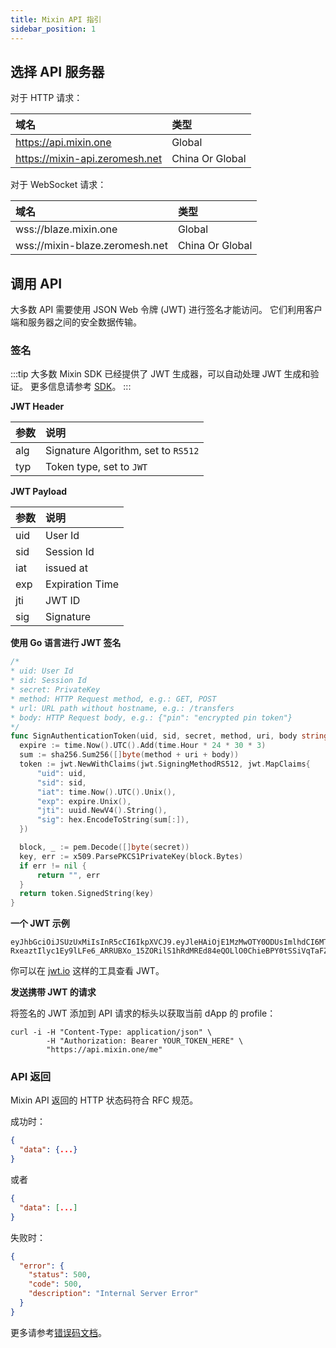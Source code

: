 ```yaml
---
title: Mixin API 指引
sidebar_position: 1
---
```


## 选择 API 服务器

对于 HTTP 请求：

| 域名                           | 类型            |
| :----------------------------- | :-------------- |
| https://api.mixin.one          | Global          |
| https://mixin-api.zeromesh.net | China Or Global |

对于 WebSocket 请求：

| 域名                           | 类型            |
| :----------------------------- | :-------------- |
| wss://blaze.mixin.one          | Global          |
| wss://mixin-blaze.zeromesh.net | China Or Global |

## 调用 API

大多数 API 需要使用 JSON Web 令牌 (JWT) 进行签名才能访问。 它们利用客户端和服务器之间的安全数据传输。

### 签名

:::tip
大多数 Mixin SDK 已经提供了 JWT 生成器，可以自动处理 JWT 生成和验证。 更多信息请参考 [SDK](/docs/resources/sdk)。
:::

**JWT Header**

| 参数 | 说明                                |
| :--- | :---------------------------------- |
| alg  | Signature Algorithm, set to `RS512` |
| typ  | Token type, set to `JWT`            |

**JWT Payload**

| 参数 | 说明            |
| :--- | :-------------- |
| uid  | User Id         |
| sid  | Session Id      |
| iat  | issued at       |
| exp  | Expiration Time |
| jti  | JWT ID          |
| sig  | Signature       |

**使用 Go 语言进行 JWT 签名**

```go
/*
* uid: User Id
* sid: Session Id
* secret: PrivateKey
* method: HTTP Request method, e.g.: GET, POST
* url: URL path without hostname, e.g.: /transfers
* body: HTTP Request body, e.g.: {"pin": "encrypted pin token"}
*/
func SignAuthenticationToken(uid, sid, secret, method, uri, body string) (string, error) {
  expire := time.Now().UTC().Add(time.Hour * 24 * 30 * 3)
  sum := sha256.Sum256([]byte(method + uri + body))
  token := jwt.NewWithClaims(jwt.SigningMethodRS512, jwt.MapClaims{
      "uid": uid,
      "sid": sid,
      "iat": time.Now().UTC().Unix(),
      "exp": expire.Unix(),
      "jti": uuid.NewV4().String(),
      "sig": hex.EncodeToString(sum[:]),
  })

  block, _ := pem.Decode([]byte(secret))
  key, err := x509.ParsePKCS1PrivateKey(block.Bytes)
  if err != nil {
      return "", err
  }
  return token.SignedString(key)
}
```

**一个 JWT 示例**

```
eyJhbGciOiJSUzUxMiIsInR5cCI6IkpXVCJ9.eyJleHAiOjE1MzMwOTY0ODUsImlhdCI6MTUyNTMyMDQ4NSwianRpIjoiMjU5NGFkNTctOWRhZC00MjRmLTg1OTUtYjE0NzI3ZTI0ZTYxIiwic2lkIjoiYzA5Y2YzMTMtN2RlZC00MjVkLWFkM2YtYTFjZTRjZmQ1ZTVlIiwic2lnIjoiODVkZDIzOGE5ODM0NzE3ZGMxM2QzODQ0ZjYzYTFmZWUxM2Q4MmQyZTZjMmVlNDRlYWM3Yzc5MGY1ZGIyNWY4OCIsInVpZCI6Ijg5ZTBiZGVlLWMzNTUtNDdmMi05NDVhLWJlNDhiZTg3NTYwNiJ9.PYg6Cx5grs0flJe862R3VLEWKyTZPcXOGYF9RouztgR_mi3kleIzJt4vCwUZI9F7QrHBFMtTc3_wG_ymnnjsmnm0pBdoON4I-RxeaztIlyc1Ey9lLFe6_ARRUBXo_15ZORilS1hRdMREd84eQOLlO0ChieBPY0tSSiVqTaFZt3Q
```

你可以在 [jwt.io](https://jwt.io/) 这样的工具查看 JWT。

**发送携带 JWT 的请求**

将签名的 JWT 添加到 API 请求的标头以获取当前 dApp 的 profile：

```shell
curl -i -H "Content-Type: application/json" \
        -H "Authorization: Bearer YOUR_TOKEN_HERE" \
        "https://api.mixin.one/me"
```

### API 返回

Mixin API 返回的 HTTP 状态码符合 RFC 规范。

成功时：

```json
{
  "data": {...}
}
```

或者

```json
{
  "data": [...]
}
```

失败时：

```json
{
  "error": {
    "status": 500,
    "code": 500,
    "description": "Internal Server Error"
  }
}
```

更多请参考[错误码文档](./error-codes)。
